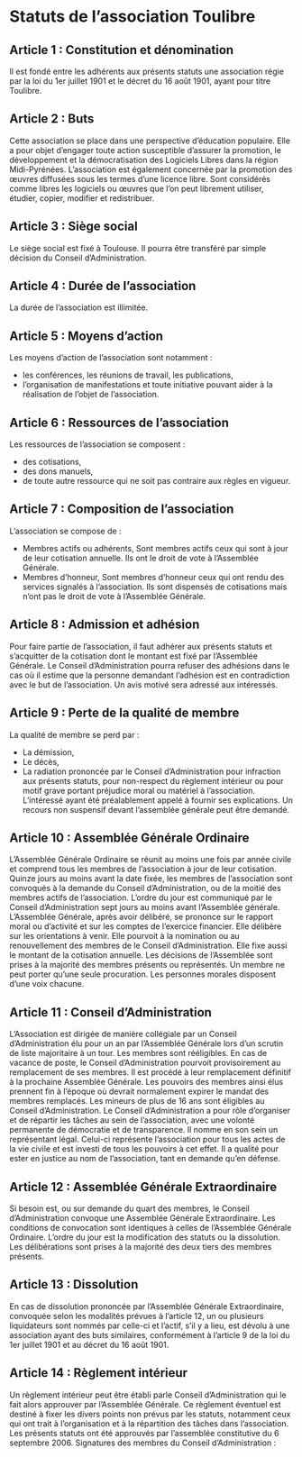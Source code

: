 # Statuts de l’association Toulibre

## Article 1 : Constitution et dénomination
Il est fondé entre les adhérents aux présents statuts une association régie par la loi du 1er juillet 1901 et le décret du 16 août 1901, ayant pour titre Toulibre.

## Article 2 : Buts
Cette association se place dans une perspective d’éducation populaire. Elle a pour objet d’engager toute action susceptible d’assurer la promotion, le développement et la démocratisation des Logiciels Libres dans la région Midi-Pyrénées. L’association est également concernée par la promotion des œuvres diffusées sous les termes d’une licence libre. Sont considérés comme libres les logiciels ou œuvres que l’on peut librement utiliser, étudier, copier, modifier et redistribuer.

## Article 3 : Siège social
Le siège social est fixé à Toulouse. Il pourra être transféré par simple décision du Conseil d’Administration.

## Article 4 : Durée de l’association
La durée de l’association est illimitée.

## Article 5 : Moyens d’action
Les moyens d’action de l’association sont notamment :
- les conférences, les réunions de travail, les publications,
- l’organisation de manifestations et toute initiative pouvant aider à la réalisation de l’objet de l’association.

## Article 6 : Ressources de l’association
Les ressources de l’association se composent :
- des cotisations,
- des dons manuels,
- de toute autre ressource qui ne soit pas contraire aux règles en vigueur.

## Article 7 : Composition de l’association
L’association se compose de :
- Membres actifs ou adhérents,
Sont membres actifs ceux qui sont à jour de leur cotisation annuelle. Ils ont le droit de vote à l’Assemblée Générale.
- Membres d’honneur,
Sont membres d’honneur ceux qui ont rendu des services signalés à l’association. Ils sont dispensés de cotisations mais n’ont pas le droit de vote à l’Assemblée Générale.

## Article 8 : Admission et adhésion
Pour faire partie de l’association, il faut adhérer aux présents statuts et s’acquitter de la cotisation dont le montant est fixé par l’Assemblée Générale. Le Conseil d’Administration pourra refuser des adhésions dans le cas où il estime que la personne demandant l’adhésion est en contradiction avec le but de l’association. Un avis motivé sera adressé aux intéressés.

## Article 9 : Perte de la qualité de membre
La qualité de membre se perd par :
- La démission,
- Le décès,
- La radiation prononcée par le Conseil d’Administration pour infraction aux présents statuts, pour non-respect du règlement intérieur ou pour motif grave portant préjudice moral ou matériel à l’association. L’intéressé ayant été préalablement appelé à fournir ses explications. Un recours non suspensif devant l’assemblée générale peut être demandé.

## Article 10 : Assemblée Générale Ordinaire
L’Assemblée Générale Ordinaire se réunit au moins une fois par année civile et comprend tous les membres de l’association à jour de leur cotisation. Quinze jours au moins avant la date fixée, les membres de l’association sont convoqués à la demande du Conseil d’Administration, ou de la moitié des membres actifs de l’association. L’ordre du jour est communiqué par le Conseil d’Administration sept jours au moins avant l’Assemblée générale. L’Assemblée Générale, après avoir délibéré, se prononce sur le rapport moral ou d’activité et sur les comptes de l’exercice financier. Elle délibère sur les orientations à venir. Elle pourvoit à la nomination ou au renouvellement des membres de le Conseil d’Administration. Elle fixe aussi le montant de la cotisation annuelle. Les décisions de l’Assemblée sont prises à la majorité des membres présents ou représentés. Un membre ne peut porter qu’une seule procuration. Les personnes morales disposent d’une voix chacune.

## Article 11 : Conseil d’Administration
L’Association est dirigée de manière collégiale par un Conseil d’Administration élu pour un an par l’Assemblée Générale lors d’un scrutin de liste majoritaire à un tour. Les membres sont rééligibles. En cas de vacance de poste, le Conseil d’Administration pourvoit provisoirement au remplacement de ses membres. Il est procédé à leur remplacement définitif à la prochaine Assemblée Générale. Les pouvoirs des membres ainsi élus prennent fin à l’époque où devrait normalement expirer le mandat des membres remplacés. Les mineurs de plus de 16 ans sont éligibles au Conseil d’Administration. Le Conseil d’Administration a pour rôle d’organiser et de répartir les tâches au sein de l’association, avec une volonté permanente de démocratie et de transparence. Il nomme en son sein un représentant légal. Celui-ci représente l’association pour tous les actes de la vie civile et est investi de tous les pouvoirs à cet effet. Il a qualité pour ester en justice au nom de l’association, tant en demande qu’en défense.

## Article 12 : Assemblée Générale Extraordinaire
Si besoin est, ou sur demande du quart des membres, le Conseil d’Administration convoque une Assemblée Générale Extraordinaire. Les conditions de convocation sont identiques à celles de l’Assemblée Générale Ordinaire. L’ordre du jour est la modification des statuts ou la dissolution. Les délibérations sont prises à la majorité des deux tiers des membres présents.

## Article 13 : Dissolution
En cas de dissolution prononcée par l’Assemblée Générale Extraordinaire, convoquée selon les modalités prévues à l’article 12, un ou plusieurs liquidateurs sont nommés par celle-ci et l’actif, s’il y a lieu, est dévolu à une association ayant des buts similaires, conformément à l’article 9 de la loi du 1er juillet 1901 et au décret du 16 août 1901.

## Article 14 : Règlement intérieur
Un règlement intérieur peut être établi parle Conseil d’Administration qui le fait alors approuver par l’Assemblée Générale. Ce règlement éventuel est destiné à fixer les divers points non prévus par les statuts, notamment ceux qui ont trait à l’organisation et à la répartition des tâches dans l’association. Les présents statuts ont été approuvés par l’assemblée constitutive du 6 septembre 2006.
Signatures des membres du Conseil d’Administration :


